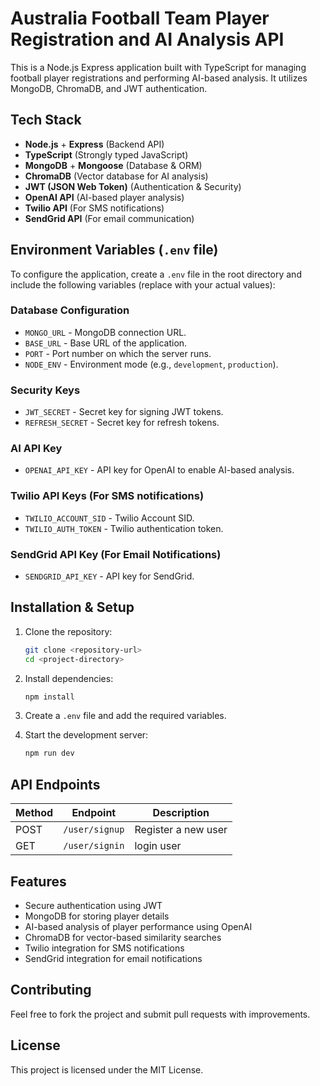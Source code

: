 # Australia Football Team Player Registration and AI Analysis API

This is a Node.js Express application built with TypeScript for managing football player registrations and performing AI-based analysis. It utilizes MongoDB, ChromaDB, and JWT authentication.

## Tech Stack

- **Node.js** + **Express** (Backend API)
- **TypeScript** (Strongly typed JavaScript)
- **MongoDB** + **Mongoose** (Database & ORM)
- **ChromaDB** (Vector database for AI analysis)
- **JWT (JSON Web Token)** (Authentication & Security)
- **OpenAI API** (AI-based player analysis)
- **Twilio API** (For SMS notifications)
- **SendGrid API** (For email communication)

## Environment Variables (`.env` file)

To configure the application, create a `.env` file in the root directory and include the following variables (replace with your actual values):

### Database Configuration

- `MONGO_URL` - MongoDB connection URL.
- `BASE_URL` - Base URL of the application.
- `PORT` - Port number on which the server runs.
- `NODE_ENV` - Environment mode (e.g., `development`, `production`).

### Security Keys

- `JWT_SECRET` - Secret key for signing JWT tokens.
- `REFRESH_SECRET` - Secret key for refresh tokens.

### AI API Key

- `OPENAI_API_KEY` - API key for OpenAI to enable AI-based analysis.

### Twilio API Keys (For SMS notifications)

- `TWILIO_ACCOUNT_SID` - Twilio Account SID.
- `TWILIO_AUTH_TOKEN` - Twilio authentication token.

### SendGrid API Key (For Email Notifications)

- `SENDGRID_API_KEY` - API key for SendGrid.

## Installation & Setup

1. Clone the repository:

   ```sh
   git clone <repository-url>
   cd <project-directory>
   ```

2. Install dependencies:

   ```sh
   npm install
   ```

3. Create a `.env` file and add the required variables.

4. Start the development server:
   ```sh
   npm run dev
   ```

## API Endpoints

| Method | Endpoint       | Description         |
| ------ | -------------- | ------------------- |
| POST   | `/user/signup` | Register a new user |
| GET    | `/user/signin` | login user          |

## Features

- Secure authentication using JWT
- MongoDB for storing player details
- AI-based analysis of player performance using OpenAI
- ChromaDB for vector-based similarity searches
- Twilio integration for SMS notifications
- SendGrid integration for email notifications

## Contributing

Feel free to fork the project and submit pull requests with improvements.

## License

This project is licensed under the MIT License.
